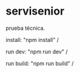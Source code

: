 # servisenior

prueba técnica. 

install: "npm install" /

run dev: "npm run dev" /

run build: "npm run build" /